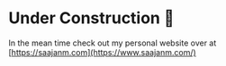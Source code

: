 # Under Construction 🚧

In the mean time check out my personal website over at [https://saajanm.com](https://www.saajanm.com/)
